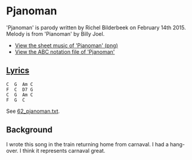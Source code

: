 # Pjanoman

'Pjanoman' is parody written by Richel Bilderbeek
on February 14th 2015. Melody is from 'Pianoman' by Billy Joel.

- [View the sheet music of 'Pjanoman' (png)](62_pjanoman.png)
- [View the ABC notation file of 'Pjanoman'](62_pjanoman.abc)

## [Lyrics](62_pjanoman.txt)

```text
C  G  Am C
F  C  D7 G
C  G  Am C
F  G  C
```

See [62_pjanoman.txt](62_pjanoman.txt).

## Background

I wrote this song in the train returning home from carnaval.
I had a hang-over. I think it represents carnaval great.
